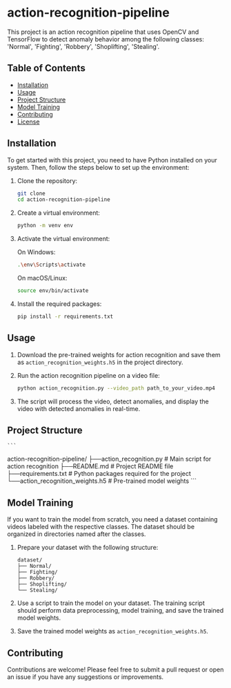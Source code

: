 # action-recognition-pipeline

This project is an action recognition pipeline that uses OpenCV and TensorFlow to detect anomaly behavior among the following classes: 'Normal', 'Fighting', 'Robbery', 'Shoplifting', 'Stealing'.

## Table of Contents
- [Installation](#installation)
- [Usage](#usage)
- [Project Structure](#project-structure)
- [Model Training](#model-training)
- [Contributing](#contributing)
- [License](#license)

## Installation

To get started with this project, you need to have Python installed on your system. Then, follow the steps below to set up the environment:

1. Clone the repository:
    ```bash
    git clone
    cd action-recognition-pipeline
    ```

2. Create a virtual environment:
    ```bash
    python -m venv env
    ```

3. Activate the virtual environment:

    On Windows:
    ```bash
    .\env\Scripts\activate
    ```

    On macOS/Linux:
    ```bash
    source env/bin/activate
    ```

4. Install the required packages:
    ```bash
    pip install -r requirements.txt
    ```

## Usage

1. Download the pre-trained weights for action recognition and save them as `action_recognition_weights.h5` in the project directory.

2. Run the action recognition pipeline on a video file:
    ```bash
    python action_recognition.py --video_path path_to_your_video.mp4
    ```

3. The script will process the video, detect anomalies, and display the video with detected anomalies in real-time.

## Project Structure
    ```
action-recognition-pipeline/
 ├──action_recognition.py # Main script for action recognition
 ├──README.md # Project README file
 ├──requirements.txt # Python packages required for the project
 └──action_recognition_weights.h5 # Pre-trained model weights
    ```

## Model Training

If you want to train the model from scratch, you need a dataset containing videos labeled with the respective classes. The dataset should be organized in directories named after the classes.

1. Prepare your dataset with the following structure:
    ```
    dataset/
    ├── Normal/
    ├── Fighting/
    ├── Robbery/
    ├── Shoplifting/
    └── Stealing/
    ```

2. Use a script to train the model on your dataset. The training script should perform data preprocessing, model training, and save the trained model weights.

3. Save the trained model weights as `action_recognition_weights.h5`.

## Contributing

Contributions are welcome! Please feel free to submit a pull request or open an issue if you have any suggestions or improvements.
